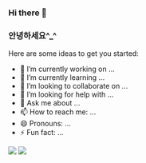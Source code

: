 ### Hi there 👋

### 안녕하세요^_^

Here are some ideas to get you started:

- 🔭 I’m currently working on ...
- 🌱 I’m currently learning ...
- 👯 I’m looking to collaborate on ...
- 🤔 I’m looking for help with ...
- 💬 Ask me about ...
- 📫 How to reach me: ...
- 😄 Pronouns: ...
- ⚡ Fun fact: ...


<img src="https://img.shields.io/badge/여기-FFE4E1?style=for-the-badge&logo=JJ&logoColor=white">
<img src="https://img.shields.io/badge/버튼2-F5F5DC?style=for-the-badge&logo=JJ&logoColor=black">

